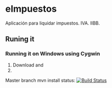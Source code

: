 # eImpuestos
Aplicación para liquidar impuestos. IVA. IIBB.

## Runing it 
### Running it on Windows using Cygwin
1) Download and 
2) 

Master branch mvn install status: [![Build Status](https://travis-ci.org/nicolasard/eImpuestos.svg?branch=master)](https://travis-ci.org/nicolasard/eImpuestos)
